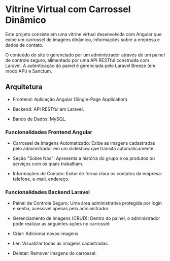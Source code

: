 
# Vitrine Virtual com Carrossel Dinâmico
Este projeto consiste em uma vitrine virtual desenvolvida com Angular que exibe um carrossel de imagens dinâmico, informações sobre a empresa e dados de contato.

O conteúdo do site é gerenciado por um administrador através de um painel de controle seguro, alimentado por uma API RESTful construída com Laravel. A autenticação do painel é gerenciada pelo Laravel Breeze (em modo API) e Sanctum.


## Arquitetura
* Frontend: Aplicação Angular (Single-Page Application).

* Backend: API RESTful em Laravel.

* Banco de Dados: MySQL.

### Funcionalidades Frontend Angular

* Carrossel de Imagens Automatizado: Exibe as imagens cadastradas pelo administrador em um slideshow que transita automaticamente.

* Seção "Sobre Nós": Apresenta a história do grupo e os produtos ou serviços com os quais trabalham.

* Informações de Contato: Exibe de forma clara os contatos da empresa: telefone, e-mail, endereço.

### Funcionalidades Backend Laravel

* Painel de Controle Seguro: Uma área administrativa protegida por login e senha, acessível apenas pelo administrador.

* Gerenciamento de Imagens (CRUD): Dentro do painel, o administrador pode realizar as seguintes ações no carrossel:

* Criar: Adicionar novas imagens.

* Ler: Visualizar todas as imagens cadastradas.

* Deletar: Remover imagens do carrossel.


